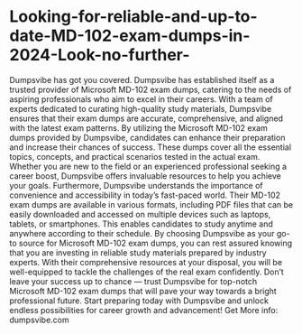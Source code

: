 # Looking-for-reliable-and-up-to-date-MD-102-exam-dumps-in-2024-Look-no-further-
Dumpsvibe has got you covered.
Dumpsvibe has established itself as a trusted provider of Microsoft MD-102 exam dumps, catering to the needs of aspiring professionals who aim to excel in their careers. With a team of experts dedicated to curating high-quality study materials, Dumpsvibe ensures that their exam dumps are accurate, comprehensive, and aligned with the latest exam patterns.
By utilizing the Microsoft MD-102 exam dumps provided by Dumpsvibe, candidates can enhance their preparation and increase their chances of success. These dumps cover all the essential topics, concepts, and practical scenarios tested in the actual exam. Whether you are new to the field or an experienced professional seeking a career boost, Dumpsvibe offers invaluable resources to help you achieve your goals.
Furthermore, Dumpsvibe understands the importance of convenience and accessibility in today’s fast-paced world. Their MD-102 exam dumps are available in various formats, including PDF files that can be easily downloaded and accessed on multiple devices such as laptops, tablets, or smartphones. This enables candidates to study anytime and anywhere according to their schedule.
By choosing Dumpsvibe as your go-to source for Microsoft MD-102 exam dumps, you can rest assured knowing that you are investing in reliable study materials prepared by industry experts. With their comprehensive resources at your disposal, you will be well-equipped to tackle the challenges of the real exam confidently.
Don’t leave your success up to chance — trust Dumpsvibe for top-notch Microsoft MD-102 exam dumps that will pave your way towards a bright professional future. Start preparing today with Dumpsvibe and unlock endless possibilities for career growth and advancement!
Get More info: dumpsvibe.com
